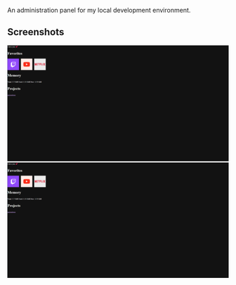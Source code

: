 An administration panel for my local development environment.
## Screenshots
![neofetch output](./screenshots/2024-08-12_072629.png)
![screenshot](./screenshots/2024-08-12_072702.png)
